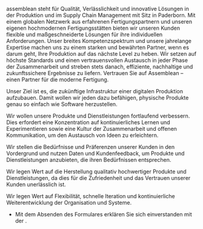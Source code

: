 assemblean steht für Qualität, Verlässlichkeit und innovative Lösungen in der
Produktion und im Supply Chain Management mit Sitz in Paderborn. Mit einem
globalen Netzwerk aus erfahrenen Fertigungspartnern und unseren eigenen
hochmodernen Fertigungsstätten bieten wir unseren Kunden flexible und
maßgeschneiderte Lösungen für ihre individuellen Anforderungen. Unser breites
Kompetenzspektrum und unsere jahrelange Expertise machen uns zu einem starken
und bewährten Partner, wenn es darum geht, Ihre Produktion auf das nächste Level
zu heben. Wir setzen auf höchste Standards und einen vertrauensvollen Austausch
in jeder Phase der Zusammenarbeit und streben stets danach, effiziente,
nachhaltige und zukunftssichere Ergebnisse zu liefern. Vertrauen Sie auf
Assemblean – einen Partner für die moderne Fertigung.

Unser Ziel ist es, die zukünftige Infrastruktur einer digitalen Produktion
aufzubauen. Damit wollen wir jeden dazu befähigen, physische Produkte genau so
einfach wie Software herzustellen.

Wir wollen unsere Produkte und Dienstleistungen fortlaufend verbessern. Dies
erfordert eine Konzentration auf kontinuierliches Lernen und Experimentieren
sowie eine Kultur der Zusammenarbeit und offenen Kommunikation, um den Austausch
von Ideen zu erleichtern.

Wir stellen die Bedürfnisse und Präferenzen unserer Kunden in den Vordergrund
und nutzen Daten und Kundenfeedback, um Produkte und Dienstleistungen
anzubieten, die ihren Bedürfnissen entsprechen.

Wir legen Wert auf die Herstellung qualitativ hochwertiger Produkte und
Dienstleistungen, da dies für die Zufriedenheit und das Vertrauen unserer Kunden
unerlässlich ist.

Wir legen Wert auf Flexibilität, schnelle Iteration und kontinuierliche
Weiterentwicklung der Organisation und Systeme.

* Mit dem Absenden des Formulares erklären Sie sich einverstanden mit der .

